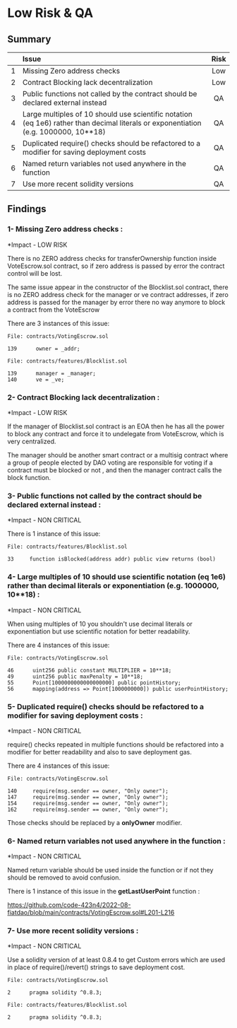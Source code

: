 # Low Risk & QA

## Summary

|               | Issue         | Risk     |
| :-------------: |:-------------|:-------------:|
| 1       | Missing Zero address checks    | Low      |
| 2       | Contract Blocking lack decentralization    | Low      |
| 3      | Public functions not called by the contract should be declared external instead     | QA |
| 4      | Large multiples of 10 should use scientific notation (eq 1e6) rather than decimal literals or exponentiation (e.g. 1000000, 10**18) | QA    |
| 5      | Duplicated require() checks should be refactored to a modifier for saving deployment costs     |  QA  |
| 6      | Named return variables not used anywhere in the function    |  QA  |
| 7      | Use more recent solidity versions   |  QA  |

## Findings

### 1- Missing Zero address checks :

*Impact - LOW RISK

There is no ZERO address checks for transferOwnership function inside VoteEscrow.sol contract, so if zero address is passed by error the contract control will be lost.

The same issue appear in the constructor of the Blocklist.sol contract, there is no ZERO address check for the manager or ve contract addresses,  if zero address is passed for the manager by error there no way anymore to block a contract from the VoteEscrow

There are 3 instances of this issue:

```
File: contracts/VotingEscrow.sol

139      owner = _addr;

File: contracts/features/Blocklist.sol

139      manager = _manager;
140      ve = _ve;
```

### 2- Contract Blocking lack decentralization :

*Impact - LOW RISK

If the manager of Blocklist.sol contract is an EOA then he has all the power to block any contract and force it to undelegate from VoteEscrow, which is very centralized. 

The manager should be another smart contract or a multisig contract where a group of people elected  by DAO voting are responsible for voting if a contract must be blocked or not , and then the manager contract calls the block function.

### 3- Public functions not called by the contract should be declared external instead :

*Impact - NON CRITICAL

There is 1 instance of this issue:

```
File: contracts/features/Blocklist.sol

33     function isBlocked(address addr) public view returns (bool)
```


### 4- Large multiples of 10 should use scientific notation (eq 1e6) rather than decimal literals or exponentiation (e.g. 1000000, 10**18) :

*Impact - NON CRITICAL

When using multiples of 10 you shouldn't use decimal literals or exponentiation but use scientific notation for better readability.

There are 4 instances of this issue:

```
File: contracts/VotingEscrow.sol

46      uint256 public constant MULTIPLIER = 10**18;
49      uint256 public maxPenalty = 10**18;
55      Point[1000000000000000000] public pointHistory;
56      mapping(address => Point[1000000000]) public userPointHistory;
```

### 5- Duplicated require() checks should be refactored to a modifier for saving deployment costs :

*Impact - NON CRITICAL

require() checks repeated in multiple functions should be refactored into a modifier for better readability and also to save deployment gas.

There are 4 instances of this issue:

```
File: contracts/VotingEscrow.sol

140     require(msg.sender == owner, "Only owner");
147     require(msg.sender == owner, "Only owner");
154     require(msg.sender == owner, "Only owner");
162     require(msg.sender == owner, "Only owner");
```
Those checks should be replaced by a **onlyOwner** modifier.


### 6- Named return variables not used anywhere in the function :

*Impact - NON CRITICAL

Named return variable should be used inside the function or if not they should be removed to avoid confusion.

There is 1 instance of this issue in the **getLastUserPoint** function :

https://github.com/code-423n4/2022-08-fiatdao/blob/main/contracts/VotingEscrow.sol#L201-L216

### 7- Use more recent solidity versions :

*Impact - NON CRITICAL

Use a solidity version of at least 0.8.4 to get Custom errors which are used in place of require()/revert() strings to save deployment cost.

```
File: contracts/VotingEscrow.sol

2      pragma solidity ^0.8.3;

File: contracts/features/Blocklist.sol

2      pragma solidity ^0.8.3;
```